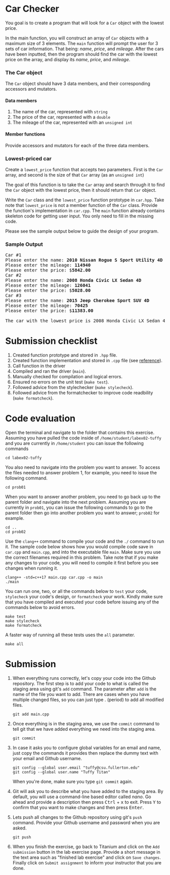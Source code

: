 # Car Checker
You goal is to create a program that will look for a `Car` object with the lowest price.

In the main function, you will construct an array of `Car` objects with a maximum size of 3 elements. The `main` function will prompt the user for 3 sets of car information. That being: *name*, *price*, and *mileage*. After the cars have been inputted, then the program should find the car with the lowest price on the array, and display its *name*, *price*, and *mileage*.

### The Car object
The `Car` object should have 3 data members, and their corresponding accessors and mutators.
#### Data members
1. The name of the car, represented with `string`
1. The price of the car, represented with a `double`
1. The mileage of the car, represented with an `unsigned int`

#### Member functions
Provide accessors and mutators for each of the three data members.

### Lowest-priced car
Create a `lowest_price` function that accepts two parameters. First is the `Car` array, and second is the size of that `Car` array (as an `unsigned int`)

The goal of this function is to take the `Car` array and search through it to find the `Car` object with the lowest price, then it should return that `Car` object.

Write the `Car` class and the `lowest_price` function prototype in `car.hpp`. Take note that `lowest_price` is not a member function of the `Car` class. Provide the function's implementation in `car.cpp`. The `main` function already contains skeleton code for getting user input. You only need to fill in the missing code.

Please see the sample output below to guide the design of your program.

### Sample Output
<pre>
Car #1
Please enter the name: <b>2010 Nissan Rogue S Sport Utility 4D</b>
Please enter the mileage: <b>114940</b>
Please enter the price: $<b>5842.00</b>
Car #2
Please enter the name: <b>2008 Honda Civic LX Sedan 4D</b>
Please enter the mileage: <b>126041</b>
Please enter the price: $<b>5028.00</b>
Car #3
Please enter the name: <b>2015 Jeep Cherokee Sport SUV 4D</b>
Please enter the mileage: <b>70425</b>
Please enter the price: $<b>11383.00</b>

The car with the lowest price is 2008 Honda Civic LX Sedan 4D with a mileage of 126041 and a price of $5028.00
</pre>

# Submission checklist
1. Created function prototype and stored in `.hpp` file.
1. Created function implementation and stored in `.cpp` file (see [reference](https://github.com/ILXL-guides/function-file-organization)).
1. Call function in the driver
1. Compiled and ran the driver (`main`).
1. Manually checked for compilation and logical errors.
1. Ensured no errors on the unit test (`make test`).
1. Followed advice from the stylechecker (`make stylecheck`).
1. Followed advice from the formatchecker to improve code readbility (`make formatcheck`).

# Code evaluation
Open the terminal and navigate to the folder that contains this exercise. Assuming you have pulled the code inside of `/home/student/labex02-tuffy` and you are currently in `/home/student` you can issue the following commands

```
cd labex02-tuffy
```

You also need to navigate into the problem you want to answer. To access the files needed to answer problem 1, for example, you need to issue the following command.

```
cd prob01
```

When you want to answer another problem, you need to go back up to the parent folder and navigate into the next problem. Assuming you are currently in `prob01`, you can issue the following commands to go to the parent folder then go into another problem you want to answer; `prob02` for example.

```
cd ..
cd prob02
```

Use the `clang++` command to compile your code and the `./` command to run it. The sample code below shows how you would compile code save in `car.cpp` and `main.cpp`, and into the executable file `main`. Make sure you use the correct filenames required in this problem.  Take note that if you make any changes to your code, you will need to compile it first before you see changes when running it.

```
clang++ -std=c++17 main.cpp car.cpp -o main
./main
```

You can run one, two, or all the commands below to `test` your code, `stylecheck` your code's design, or `formatcheck` your work. Kindly make sure that you have compiled and executed your code before issuing any of the commands below to avoid errors.

```
make test
make stylecheck
make formatcheck
```

A faster way of running all these tests uses the `all` parameter.

```
make all
```

# Submission
1. When everything runs correctly,  let's copy your code into the Github repository. The first step is to add your code to what is called the staging area using git's `add` command. The parameter after `add` is the name of the file you want to add. There are cases when you have multiple changed files, so you can just type . (period) to add all modified files.

    ```
    git add main.cpp
    ```
1. Once everything is in the staging area, we use the `commit` command to tell git that we have added everything we need into the staging area.

    ```
    git commit
    ```
1. In case it asks you  to configure global variables for an email and name, just copy the commands it provides then replace the dummy text with your email and Github username.

    ```
    git config --global user.email "tuffy@csu.fullerton.edu"
    git config --global user.name "Tuffy Titan"
    ```
    When you're done, make sure you type `git commit` again.    
1. Git will ask you to describe what you have added to the staging area. By default, you will use a command-line based editor called *nano*. Go ahead and provide a description then press <kbd>Ctrl</kbd> + <kbd>x</kbd> to exit. Press <kbd>Y</kbd> to confirm that you want to make changes and then press <kbd>Enter</kbd>.
1. Lets push all changes to the Github repository using git's `push` command. Provide your Github username and password when you are asked.

    ```
    git push
    ```
1. When you finish the exercise, go back to Titanium and click on the `Add submission` button in the lab exercise page. Provide a short message in the text area such as "finished lab exercise" and click on `Save changes`. Finally click on `Submit assignment` to inform your instructor that you are done.
